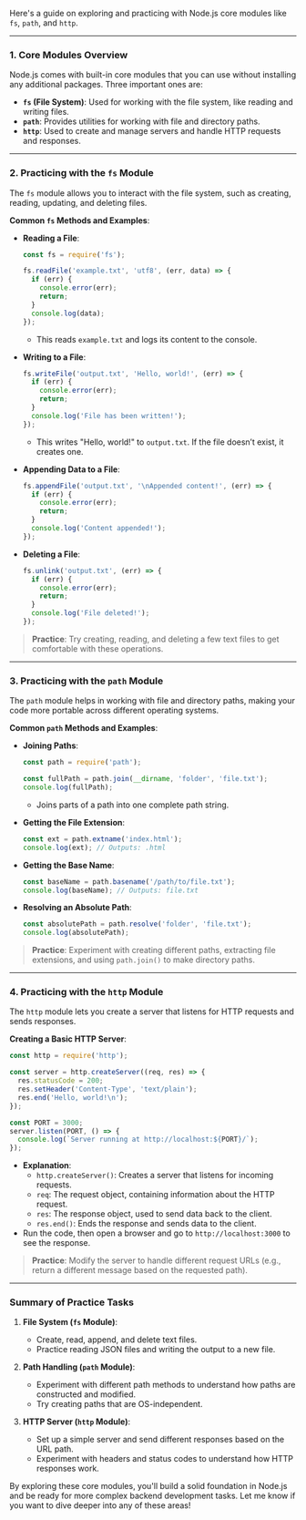 Here's a guide on exploring and practicing with Node.js core modules like `fs`, `path`, and `http`.

---

### 1. **Core Modules Overview**
   Node.js comes with built-in core modules that you can use without installing any additional packages. Three important ones are:
   
   - **`fs` (File System)**: Used for working with the file system, like reading and writing files.
   - **`path`**: Provides utilities for working with file and directory paths.
   - **`http`**: Used to create and manage servers and handle HTTP requests and responses.

---

### 2. **Practicing with the `fs` Module**
   The `fs` module allows you to interact with the file system, such as creating, reading, updating, and deleting files.

   **Common `fs` Methods and Examples**:

   - **Reading a File**:
     ```javascript
     const fs = require('fs');

     fs.readFile('example.txt', 'utf8', (err, data) => {
       if (err) {
         console.error(err);
         return;
       }
       console.log(data);
     });
     ```
     - This reads `example.txt` and logs its content to the console.

   - **Writing to a File**:
     ```javascript
     fs.writeFile('output.txt', 'Hello, world!', (err) => {
       if (err) {
         console.error(err);
         return;
       }
       console.log('File has been written!');
     });
     ```
     - This writes "Hello, world!" to `output.txt`. If the file doesn’t exist, it creates one.

   - **Appending Data to a File**:
     ```javascript
     fs.appendFile('output.txt', '\nAppended content!', (err) => {
       if (err) {
         console.error(err);
         return;
       }
       console.log('Content appended!');
     });
     ```

   - **Deleting a File**:
     ```javascript
     fs.unlink('output.txt', (err) => {
       if (err) {
         console.error(err);
         return;
       }
       console.log('File deleted!');
     });
     ```

   > **Practice**: Try creating, reading, and deleting a few text files to get comfortable with these operations.

---

### 3. **Practicing with the `path` Module**
   The `path` module helps in working with file and directory paths, making your code more portable across different operating systems.

   **Common `path` Methods and Examples**:
   
   - **Joining Paths**:
     ```javascript
     const path = require('path');

     const fullPath = path.join(__dirname, 'folder', 'file.txt');
     console.log(fullPath);
     ```
     - Joins parts of a path into one complete path string.

   - **Getting the File Extension**:
     ```javascript
     const ext = path.extname('index.html');
     console.log(ext); // Outputs: .html
     ```

   - **Getting the Base Name**:
     ```javascript
     const baseName = path.basename('/path/to/file.txt');
     console.log(baseName); // Outputs: file.txt
     ```

   - **Resolving an Absolute Path**:
     ```javascript
     const absolutePath = path.resolve('folder', 'file.txt');
     console.log(absolutePath);
     ```

   > **Practice**: Experiment with creating different paths, extracting file extensions, and using `path.join()` to make directory paths.

---

### 4. **Practicing with the `http` Module**
   The `http` module lets you create a server that listens for HTTP requests and sends responses.

   **Creating a Basic HTTP Server**:
   ```javascript
   const http = require('http');

   const server = http.createServer((req, res) => {
     res.statusCode = 200;
     res.setHeader('Content-Type', 'text/plain');
     res.end('Hello, world!\n');
   });

   const PORT = 3000;
   server.listen(PORT, () => {
     console.log(`Server running at http://localhost:${PORT}/`);
   });
   ```
   - **Explanation**:
     - `http.createServer()`: Creates a server that listens for incoming requests.
     - `req`: The request object, containing information about the HTTP request.
     - `res`: The response object, used to send data back to the client.
     - `res.end()`: Ends the response and sends data to the client.
   - Run the code, then open a browser and go to `http://localhost:3000` to see the response.

   > **Practice**: Modify the server to handle different request URLs (e.g., return a different message based on the requested path).

---

### Summary of Practice Tasks
1. **File System (`fs` Module)**:
   - Create, read, append, and delete text files.
   - Practice reading JSON files and writing the output to a new file.

2. **Path Handling (`path` Module)**:
   - Experiment with different path methods to understand how paths are constructed and modified.
   - Try creating paths that are OS-independent.

3. **HTTP Server (`http` Module)**:
   - Set up a simple server and send different responses based on the URL path.
   - Experiment with headers and status codes to understand how HTTP responses work.

By exploring these core modules, you'll build a solid foundation in Node.js and be ready for more complex backend development tasks. Let me know if you want to dive deeper into any of these areas!